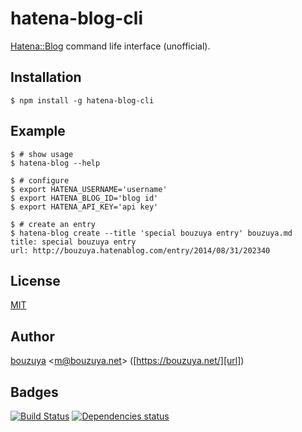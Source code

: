 # hatena-blog-cli

[Hatena::Blog][blog] command life interface (unofficial).

## Installation

    $ npm install -g hatena-blog-cli

## Example

    $ # show usage
    $ hatena-blog --help

    $ # configure
    $ export HATENA_USERNAME='username'
    $ export HATENA_BLOG_ID='blog id'
    $ export HATENA_API_KEY='api key'

    $ # create an entry
    $ hatena-blog create --title 'special bouzuya entry' bouzuya.md
    title: special bouzuya entry
    url: http://bouzuya.hatenablog.com/entry/2014/08/31/202340

## License

[MIT](LICENSE)

## Author

[bouzuya][user] &lt;[m@bouzuya.net][email]&gt; ([https://bouzuya.net/][url])

## Badges

[![Build Status][travis-badge]][travis]
[![Dependencies status][david-dm-badge]][david-dm]

[blog]: http://hatenablog.com/
[travis]: https://travis-ci.org/bouzuya/node-hatena-blog-cli
[travis-badge]: https://travis-ci.org/bouzuya/node-hatena-blog-cli.svg?branch=master
[david-dm]: https://david-dm.org/bouzuya/node-hatena-blog-cli
[david-dm-badge]: https://david-dm.org/bouzuya/node-hatena-blog-cli.png
[user]: https://github.com/bouzuya
[email]: mailto:m@bouzuya.net
[url]: https://bouzuya.net/
